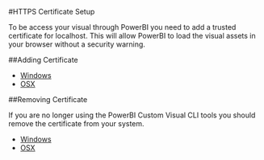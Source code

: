 #HTTPS Certificate Setup

To be access your visual through PowerBI you need to add a trusted certificate for localhost. This will allow PowerBI to load the visual assets in your browser without a security warning.

##Adding Certificate

* [Windows](CertificateAddWindows.md)
* [OSX](CertificateAddOSX.md)

##Removing Certificate

If you are no longer using the PowerBI Custom Visual CLI tools you should remove the certificate from your system.

* [Windows]()
* [OSX]()
